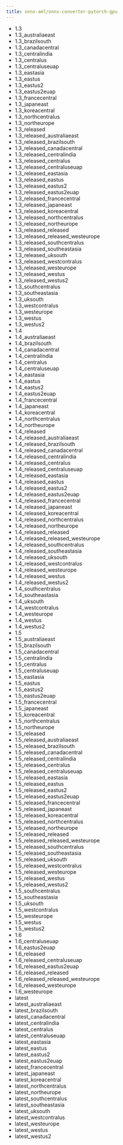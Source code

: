 ```yaml
---
title: onnx-aml/onnx-converter-pytorch-gpu
---
```

- 1.3
- 1.3_australiaeast
- 1.3_brazilsouth
- 1.3_canadacentral
- 1.3_centralindia
- 1.3_centralus
- 1.3_centraluseuap
- 1.3_eastasia
- 1.3_eastus
- 1.3_eastus2
- 1.3_eastus2euap
- 1.3_francecentral
- 1.3_japaneast
- 1.3_koreacentral
- 1.3_northcentralus
- 1.3_northeurope
- 1.3_released
- 1.3_released_australiaeast
- 1.3_released_brazilsouth
- 1.3_released_canadacentral
- 1.3_released_centralindia
- 1.3_released_centralus
- 1.3_released_centraluseuap
- 1.3_released_eastasia
- 1.3_released_eastus
- 1.3_released_eastus2
- 1.3_released_eastus2euap
- 1.3_released_francecentral
- 1.3_released_japaneast
- 1.3_released_koreacentral
- 1.3_released_northcentralus
- 1.3_released_northeurope
- 1.3_released_released
- 1.3_released_released_westeurope
- 1.3_released_southcentralus
- 1.3_released_southeastasia
- 1.3_released_uksouth
- 1.3_released_westcontralus
- 1.3_released_westeurope
- 1.3_released_westus
- 1.3_released_westus2
- 1.3_southcentralus
- 1.3_southeastasia
- 1.3_uksouth
- 1.3_westcontralus
- 1.3_westeurope
- 1.3_westus
- 1.3_westus2
- 1.4
- 1.4_australiaeast
- 1.4_brazilsouth
- 1.4_canadacentral
- 1.4_centralindia
- 1.4_centralus
- 1.4_centraluseuap
- 1.4_eastasia
- 1.4_eastus
- 1.4_eastus2
- 1.4_eastus2euap
- 1.4_francecentral
- 1.4_japaneast
- 1.4_koreacentral
- 1.4_northcentralus
- 1.4_northeurope
- 1.4_released
- 1.4_released_australiaeast
- 1.4_released_brazilsouth
- 1.4_released_canadacentral
- 1.4_released_centralindia
- 1.4_released_centralus
- 1.4_released_centraluseuap
- 1.4_released_eastasia
- 1.4_released_eastus
- 1.4_released_eastus2
- 1.4_released_eastus2euap
- 1.4_released_francecentral
- 1.4_released_japaneast
- 1.4_released_koreacentral
- 1.4_released_northcentralus
- 1.4_released_northeurope
- 1.4_released_released
- 1.4_released_released_westeurope
- 1.4_released_southcentralus
- 1.4_released_southeastasia
- 1.4_released_uksouth
- 1.4_released_westcontralus
- 1.4_released_westeurope
- 1.4_released_westus
- 1.4_released_westus2
- 1.4_southcentralus
- 1.4_southeastasia
- 1.4_uksouth
- 1.4_westcontralus
- 1.4_westeurope
- 1.4_westus
- 1.4_westus2
- 1.5
- 1.5_australiaeast
- 1.5_brazilsouth
- 1.5_canadacentral
- 1.5_centralindia
- 1.5_centralus
- 1.5_centraluseuap
- 1.5_eastasia
- 1.5_eastus
- 1.5_eastus2
- 1.5_eastus2euap
- 1.5_francecentral
- 1.5_japaneast
- 1.5_koreacentral
- 1.5_northcentralus
- 1.5_northeurope
- 1.5_released
- 1.5_released_australiaeast
- 1.5_released_brazilsouth
- 1.5_released_canadacentral
- 1.5_released_centralindia
- 1.5_released_centralus
- 1.5_released_centraluseuap
- 1.5_released_eastasia
- 1.5_released_eastus
- 1.5_released_eastus2
- 1.5_released_eastus2euap
- 1.5_released_francecentral
- 1.5_released_japaneast
- 1.5_released_koreacentral
- 1.5_released_northcentralus
- 1.5_released_northeurope
- 1.5_released_released
- 1.5_released_released_westeurope
- 1.5_released_southcentralus
- 1.5_released_southeastasia
- 1.5_released_uksouth
- 1.5_released_westcontralus
- 1.5_released_westeurope
- 1.5_released_westus
- 1.5_released_westus2
- 1.5_southcentralus
- 1.5_southeastasia
- 1.5_uksouth
- 1.5_westcontralus
- 1.5_westeurope
- 1.5_westus
- 1.5_westus2
- 1.6
- 1.6_centraluseuap
- 1.6_eastus2euap
- 1.6_released
- 1.6_released_centraluseuap
- 1.6_released_eastus2euap
- 1.6_released_released
- 1.6_released_released_westeurope
- 1.6_released_westeurope
- 1.6_westeurope
- latest
- latest_australiaeast
- latest_brazilsouth
- latest_canadacentral
- latest_centralindia
- latest_centralus
- latest_centraluseuap
- latest_eastasia
- latest_eastus
- latest_eastus2
- latest_eastus2euap
- latest_francecentral
- latest_japaneast
- latest_koreacentral
- latest_northcentralus
- latest_northeurope
- latest_southcentralus
- latest_southeastasia
- latest_uksouth
- latest_westcontralus
- latest_westeurope
- latest_westus
- latest_westus2
